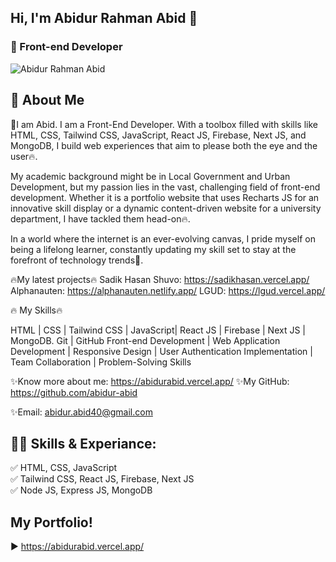 ## Hi, I'm Abidur Rahman Abid 👋
### 👑 Front-end Developer <br>
<img src='https://media.licdn.com/dms/image/D5616AQH2I7jQdvVozw/profile-displaybackgroundimage-shrink_350_1400/0/1713112038962?e=1723680000&v=beta&t=L3vqPIBhdNWPcxSGXjDsLOQL2OnA6mrHyieImBq6KHQ' alt='Abidur Rahman Abid'>

## 🚀 About Me

🚀I am Abid. I am a Front-End Developer. With a toolbox filled with skills like HTML, CSS, Tailwind CSS, JavaScript, React JS, Firebase, Next JS, and MongoDB, I build web experiences that aim to please both the eye and the user🔥.

My academic background might be in Local Government and Urban Development, but my passion lies in the vast, challenging field of front-end development. Whether it is a portfolio website that uses Recharts JS for an innovative skill display or a dynamic content-driven website for a university department, I have tackled them head-on🔥.

In a world where the internet is an ever-evolving canvas, I pride myself on being a lifelong learner, constantly updating my skill set to stay at the forefront of technology trends🌟.

🔥My latest projects🔥
Sadik Hasan Shuvo: https://sadikhasan.vercel.app/
Alphanauten: https://alphanauten.netlify.app/
LGUD: https://lgud.vercel.app/

🔥 My Skills🔥

HTML | CSS | Tailwind CSS | JavaScript| React JS | Firebase | Next JS | MongoDB.
Git | GitHub
Front-end Development | Web Application Development | Responsive Design | User Authentication
Implementation | Team Collaboration | Problem-Solving Skills


✨Know more about me: https://abidurabid.vercel.app/
✨My GitHub: https://github.com/abidur-abid

✨Email: abidur.abid40@gmail.com 

## 👨‍💻 Skills & Experiance: 
✅ HTML, CSS, JavaScript <br> 
✅ Tailwind CSS, React JS, Firebase, Next JS <br>
✅ Node JS, Express JS, MongoDB <br>


## My Portfolio! 
  ► https://abidurabid.vercel.app/
